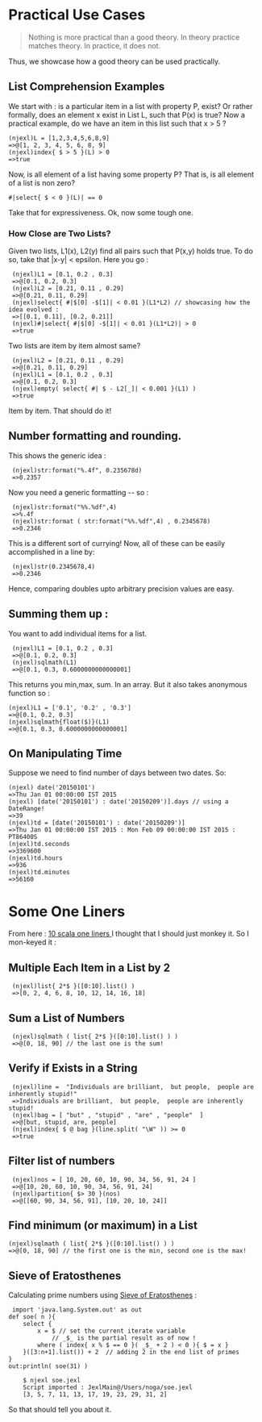 # Practical Use Cases 

>Nothing is more practical than a good theory.
>In theory practice matches theory. 
>In practice, it does not.

Thus, we showcase how a good theory can be used practically.

## List Comprehension Examples 

We start with : is a particular item in a list with property P, exist?
Or rather formally, does an element x exist in List L, such that P(x) is true?
Now a practical example, do we have an item in this list such that x > 5 ?

    (njexl)L = [1,2,3,4,5,6,8,9]
    =>@[1, 2, 3, 4, 5, 6, 8, 9]
    (njexl)index{ $ > 5 }(L) > 0 
    =>true

Now, is all element of a list having some property P?
That is, is all element of a list is non zero?

    #|select{ $ < 0 }(L)| == 0 

Take that for expressiveness.
Ok, now some tough one. 

### How Close are Two Lists?

Given two lists, L1(x), L2(y) find all pairs such that P(x,y) holds true.
To do so, take that |x-y| < epsilon.
Here you go : 

     (njexl)L1 = [0.1, 0.2 , 0.3]
     =>@[0.1, 0.2, 0.3]
     (njexl)L2 = [0.21, 0.11 , 0.29]
     =>@[0.21, 0.11, 0.29]
     (njexl)select{ #|$[0] -$[1]| < 0.01 }(L1*L2) // showcasing how the idea evolved : 
     =>[[0.1, 0.11], [0.2, 0.21]]
     (njexl)#|select{ #|$[0] -$[1]| < 0.01 }(L1*L2)| > 0
     =>true


Two lists are item by item almost same?
    
     (njexl)L2 = [0.21, 0.11 , 0.29]
     =>@[0.21, 0.11, 0.29]
     (njexl)L1 = [0.1, 0.2 , 0.3]
     =>@[0.1, 0.2, 0.3]
     (njexl)empty( select{ #| $ - L2[_]| < 0.001 }(L1) )  
     =>true

Item by item. That should do it!


## Number formatting and rounding. 

This shows the generic idea : 
   
     (njexl)str:format("%.4f", 0.235678d)
     =>0.2357

Now you need a generic formatting -- so : 
  
     (njexl)str:format("%%.%df",4)
     =>%.4f
     (njexl)str:format ( str:format("%%.%df",4) , 0.2345678)
     =>0.2346

This is a different sort of currying! 
Now, all of these can be easily accomplished in a line by:

     (njexl)str(0.2345678,4)
     =>0.2346

Hence, comparing doubles upto arbitrary precision values are easy.


## Summing them up : 

You want to add individual items for a list.

     (njexl)L1 = [0.1, 0.2 , 0.3]
     =>@[0.1, 0.2, 0.3]
     (njexl)sqlmath(L1)
     =>@[0.1, 0.3, 0.6000000000000001]

This returns you min,max, sum. In an array.
But it also takes anonymous function so : 

    (njexl)L1 = ['0.1', '0.2' , '0.3']
    =>@[0.1, 0.2, 0.3]
    (njexl)sqlmath{float($)}(L1)
    =>@[0.1, 0.3, 0.6000000000000001]


## On Manipulating Time

Suppose we need to find number of days between two dates.
So: 

    (njexl) date('20150101') 
    =>Thu Jan 01 00:00:00 IST 2015
    (njexl) [date('20150101') : date('20150209')].days // using a DateRange!
    =>39
    (njexl)td = [date('20150101') : date('20150209')]
    =>Thu Jan 01 00:00:00 IST 2015 : Mon Feb 09 00:00:00 IST 2015 : PT86400S
    (njexl)td.seconds
    =>3369600
    (njexl)td.hours
    =>936
    (njexl)td.minutes
    =>56160

# Some One Liners 

From here :  [10 scala one liners ](https://mkaz.com/2011/05/31/10-scala-one-liners-to-impress-your-friends/)
I thought that I should just monkey it. So I mon-keyed it : 

## Multiple Each Item in a List by 2

     (njexl)list{ 2*$ }([0:10].list() )
     =>[0, 2, 4, 6, 8, 10, 12, 14, 16, 18] 

## Sum a List of Numbers 

     (njexl)sqlmath ( list{ 2*$ }([0:10].list() ) )
     =>@[0, 18, 90] // the last one is the sum!

## Verify if Exists in a String 
 
     (njexl)line =  "Individuals are brilliant,  but people,  people are inherently stupid!"
     =>Individuals are brilliant,  but people,  people are inherently stupid!
     (njexl)bag = [ "but" , "stupid" , "are" , "people"  ]
     =>@[but, stupid, are, people]
     (njexl)index{ $ @ bag }(line.split( "\W" )) >= 0
     =>true
 
## Filter list of numbers
  
     (njexl)nos = [ 10, 20, 60, 10, 90, 34, 56, 91, 24 ]
     =>@[10, 20, 60, 10, 90, 34, 56, 91, 24]
     (njexl)partition{ $> 30 }(nos)
     =>@[[60, 90, 34, 56, 91], [10, 20, 10, 24]] 


## Find minimum (or maximum) in a List
    
    (njexl)sqlmath ( list{ 2*$ }([0:10].list() ) )
    =>@[0, 18, 90] // the first one is the min, second one is the max!
    
## Sieve of Eratosthenes

Calculating prime numbers using [Sieve of Eratosthenes](http://en.wikipedia.org/wiki/Sieve_of_Eratosthenes) : 

     import 'java.lang.System.out' as out 
	def soe( n ){
	    select {
	        x = $ // set the current iterate variable 
                // _$_ is the partial result as of now !
	        where ( index{ x % $ == 0 }( _$_ + 2 ) < 0 ){ $ = x }    
	    }([3:n+1].list()) + 2  // adding 2 in the end list of primes 
	}
	out:println( soe(31) )

        $ njexl soe.jexl 
        Script imported : JexlMain@/Users/noga/soe.jexl
        [3, 5, 7, 11, 13, 17, 19, 23, 29, 31, 2]
        
 
So that should tell you about it.
 